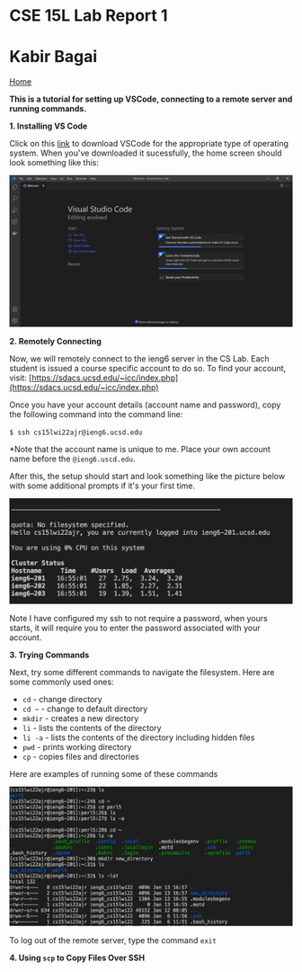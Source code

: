 

# CSE 15L Lab Report 1 #
# Kabir Bagai #

[Home](index.html)

**This is a tutorial for setting up VSCode, connecting to a remote server and running commands.**

**1. Installing VS Code**

Click on this [link](https://code.visualstudio.com/) to download VSCode for the appropriate type of operating system. When you've downloaded it sucessfully, the home screen should look something like this:

![Image](VS_Code.png)


**2. Remotely Connecting**

Now, we will remotely connect to the ieng6 server in the CS Lab. Each student is issued a course specific account to do so. To find your account, visit: [https://sdacs.ucsd.edu/~icc/index.php](https://sdacs.ucsd.edu/~icc/index.php)

Once you have your account details (account name and password), 
copy the following command into the command line: 

`$ ssh cs15lwi22ajr@ieng6.ucsd.edu`

*Note that the account name is unique to me. Place your own account name before the `@ieng6.uscd.edu`. 

After this, the setup should start and look something like the picture below with some additional prompts if it's your first time. 

![Image](ssh.png)


Note I have configured my ssh to not require a password, when yours starts, it will require you to enter the password associated with your account. 


**3. Trying Commands**

Next, try some different commands to navigate the filesystem. Here are some commonly used ones:

* `cd` - change directory
* `cd ~` - change to default directory
* `mkdir` - creates a new directory
* `li` - lists the contents of the directory
* `li -a` - lists the contents of the directory including hidden files
* `pwd` - prints working directory
* `cp` - copies files and directories

Here are examples of running some of these commands

![Image](samplecommands.png)

To log out of the remote server, type the command `exit`

**4. Using `scp` to Copy Files Over SSH**

